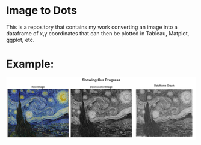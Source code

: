 # Image to Dots

This is a repository that contains my work converting an image into a dataframe of x,y coordinates that can then be plotted in Tableau, Matplot, ggplot, etc.

# Example: 

<img src= "https://github.com/JackOgozaly/Image_to_Dots/blob/main/Examples/Starry_Night_Example.png?raw=true">
